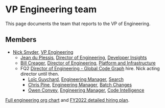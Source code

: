 # VP Engineering team

This page documents the team that reports to the VP of Engineering.

## Members

- [Nick Snyder](../../company/team/index.md#nick-snyder-he-him), [VP Engineering](../roles.md#vp-engineering)
  - [Jean du Plessis](../../company/team/index.md#jean-du-plessis-he-him), [Director of Engineering](../roles.md#engineering-manager), [Developer Insights](../developer-insights/index.md)
  - [Bill Creager](../../company/team/index.md#bill-creager), [Director of Engineering](../roles.md#director-of-engineering), [Platform and Infrastructure](../eng_org.md#platform-and-infrastructure)
  - FQ2 [Director of Engineering - Global Code Graph](https://boards.greenhouse.io/sourcegraph91/jobs/4005231004) hire. Nick acting director until then.
     - [Loïc Guychard](../../company/team/index.md#loïc-guychard), [Engineering Manager](../roles.md#engineering-manager), [Search](../search/index.md)
     - [Chris Pine](../../company/team/index.md#chris-pine-he-she-they-chris), [Engineering Manager](../roles.md#engineering-manager), [Batch Changes](../batch-changes/index.md)
     - [Owen Convey](../../company/team/index.md#owen-convey-he-him), [Engineering Manager](../roles.md#engineering-manager), [Code Intelligence](../code-intelligence/index.md)

[Full engineering org chart](../eng_org.md) and [FY2022 detailed hiring plan](https://docs.google.com/spreadsheets/d/1Dpf6aDw1ESJRYroJz6-ZtaACJxwjEu4my_xeYuB3a7E/edit?ts=606e2859#gid=668829118).
